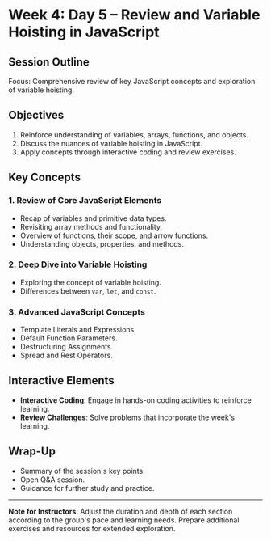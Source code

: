 # Week 4: Day 5 – Review and Variable Hoisting in JavaScript

## Session Outline

Focus: Comprehensive review of key JavaScript concepts and exploration of variable hoisting.

## Objectives

1. Reinforce understanding of variables, arrays, functions, and objects.
2. Discuss the nuances of variable hoisting in JavaScript.
3. Apply concepts through interactive coding and review exercises.

## Key Concepts

### 1. Review of Core JavaScript Elements

- Recap of variables and primitive data types.
- Revisiting array methods and functionality.
- Overview of functions, their scope, and arrow functions.
- Understanding objects, properties, and methods.

### 2. Deep Dive into Variable Hoisting

- Exploring the concept of variable hoisting.
- Differences between `var`, `let`, and `const`.

### 3. Advanced JavaScript Concepts

- Template Literals and Expressions.
- Default Function Parameters.
- Destructuring Assignments.
- Spread and Rest Operators.

## Interactive Elements

- **Interactive Coding**: Engage in hands-on coding activities to reinforce learning.
- **Review Challenges**: Solve problems that incorporate the week's learning.

## Wrap-Up

- Summary of the session's key points.
- Open Q&A session.
- Guidance for further study and practice.

---

**Note for Instructors**: Adjust the duration and depth of each section according to the group's pace and learning needs. Prepare additional exercises and resources for extended exploration.
